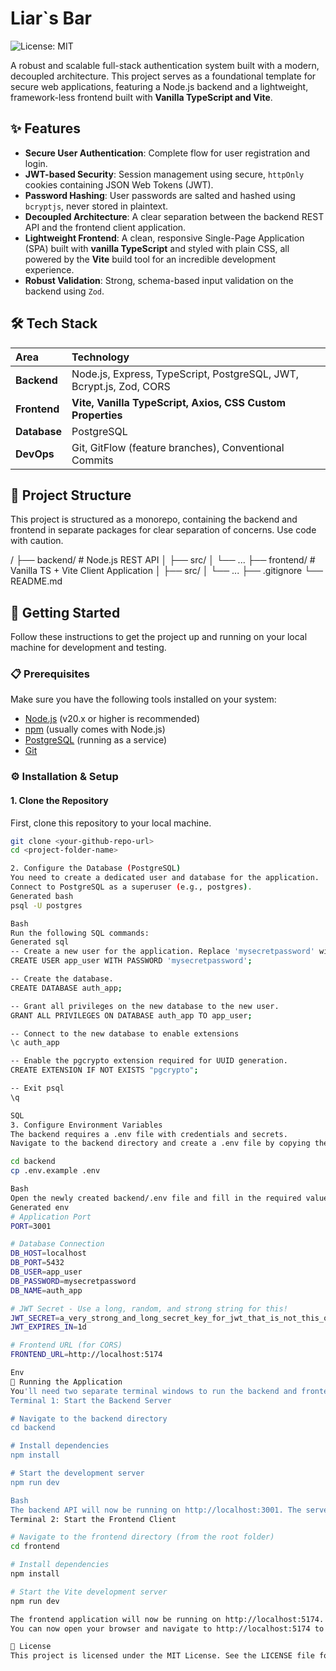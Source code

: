 # Liar`s Bar

![License: MIT](https://img.shields.io/badge/License-MIT-blue.svg)

A robust and scalable full-stack authentication system built with a modern, decoupled architecture. This project serves as a foundational template for secure web applications, featuring a Node.js backend and a lightweight, framework-less frontend built with **Vanilla TypeScript and Vite**.

## ✨ Features

- **Secure User Authentication**: Complete flow for user registration and login.
- **JWT-based Security**: Session management using secure, `httpOnly` cookies containing JSON Web Tokens (JWT).
- **Password Hashing**: User passwords are salted and hashed using `bcryptjs`, never stored in plaintext.
- **Decoupled Architecture**: A clear separation between the backend REST API and the frontend client application.
- **Lightweight Frontend**: A clean, responsive Single-Page Application (SPA) built with **vanilla TypeScript** and styled with plain CSS, all powered by the **Vite** build tool for an incredible development experience.
- **Robust Validation**: Strong, schema-based input validation on the backend using `Zod`.

## 🛠️ Tech Stack

| Area         | Technology                                                          |
| :----------- | :------------------------------------------------------------------ |
| **Backend**  | Node.js, Express, TypeScript, PostgreSQL, JWT, Bcrypt.js, Zod, CORS |
| **Frontend** | **Vite, Vanilla TypeScript, Axios, CSS Custom Properties**          |
| **Database** | PostgreSQL                                                          |
| **DevOps**   | Git, GitFlow (feature branches), Conventional Commits               |

## 📂 Project Structure

This project is structured as a monorepo, containing the backend and frontend in separate packages for clear separation of concerns.
Use code with caution.

/
├── backend/ # Node.js REST API
│ ├── src/
│ └── ...
├── frontend/ # Vanilla TS + Vite Client Application
│ ├── src/
│ └── ...
├── .gitignore
└── README.md

## 🚀 Getting Started

Follow these instructions to get the project up and running on your local machine for development and testing.

### 📋 Prerequisites

Make sure you have the following tools installed on your system:

- [Node.js](https://nodejs.org/) (v20.x or higher is recommended)
- [npm](https://www.npmjs.com/) (usually comes with Node.js)
- [PostgreSQL](https://www.postgresql.org/) (running as a service)
- [Git](https://git-scm.com/)

### ⚙️ Installation & Setup

#### 1. Clone the Repository

First, clone this repository to your local machine.

```bash
git clone <your-github-repo-url>
cd <project-folder-name>

2. Configure the Database (PostgreSQL)
You need to create a dedicated user and database for the application.
Connect to PostgreSQL as a superuser (e.g., postgres).
Generated bash
psql -U postgres

Bash
Run the following SQL commands:
Generated sql
-- Create a new user for the application. Replace 'mysecretpassword' with a strong password.
CREATE USER app_user WITH PASSWORD 'mysecretpassword';

-- Create the database.
CREATE DATABASE auth_app;

-- Grant all privileges on the new database to the new user.
GRANT ALL PRIVILEGES ON DATABASE auth_app TO app_user;

-- Connect to the new database to enable extensions
\c auth_app

-- Enable the pgcrypto extension required for UUID generation.
CREATE EXTENSION IF NOT EXISTS "pgcrypto";

-- Exit psql
\q

SQL
3. Configure Environment Variables
The backend requires a .env file with credentials and secrets.
Navigate to the backend directory and create a .env file by copying the example file.

cd backend
cp .env.example .env

Bash
Open the newly created backend/.env file and fill in the required values.
Generated env
# Application Port
PORT=3001

# Database Connection
DB_HOST=localhost
DB_PORT=5432
DB_USER=app_user
DB_PASSWORD=mysecretpassword
DB_NAME=auth_app

# JWT Secret - Use a long, random, and strong string for this!
JWT_SECRET=a_very_strong_and_long_secret_key_for_jwt_that_is_not_this_one
JWT_EXPIRES_IN=1d

# Frontend URL (for CORS)
FRONTEND_URL=http://localhost:5174

Env
🏃 Running the Application
You'll need two separate terminal windows to run the backend and frontend concurrently.
Terminal 1: Start the Backend Server

# Navigate to the backend directory
cd backend

# Install dependencies
npm install

# Start the development server
npm run dev

Bash
The backend API will now be running on http://localhost:3001. The server will also attempt to create the users table in the database if it doesn't exist.
Terminal 2: Start the Frontend Client

# Navigate to the frontend directory (from the root folder)
cd frontend

# Install dependencies
npm install

# Start the Vite development server
npm run dev

The frontend application will now be running on http://localhost:5174.
You can now open your browser and navigate to http://localhost:5174 to use the application!

📄 License
This project is licensed under the MIT License. See the LICENSE file for details.
```
